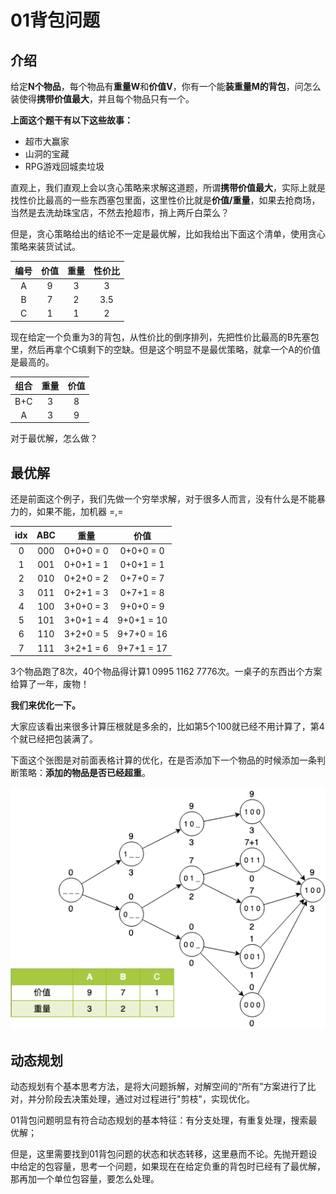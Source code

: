 # 01背包问题

## 介绍

给定**N个物品**，每个物品有**重量W**和**价值V**，你有一个能**装重量M的背包**，问怎么装使得**携带价值最大**，并且每个物品只有一个。

**上面这个题干有以下这些故事：**
* 超市大赢家
* 山洞的宝藏
* RPG游戏回城卖垃圾

直观上，我们直观上会以贪心策略来求解这道题，所谓**携带价值最大**，实际上就是找性价比最高的一些东西塞包里面，这里性价比就是**价值/重量**，如果去抢商场，当然是去洗劫珠宝店，不然去抢超市，捎上两斤白菜么？

但是，贪心策略给出的结论不一定是最优解，比如我给出下面这个清单，使用贪心策略来装货试试。

| 编号 | 价值 | 重量 | 性价比 |
| :--: | :--: | :--: | :--: |
|  A   |  9   |  3   |   3    |
|  B   |  7   |  2   |  3.5   |
|  C   |  1   |  1   |   2    |

现在给定一个负重为3的背包，从性价比的倒序排列，先把性价比最高的B先塞包里，然后再拿个C填剩下的空缺。但是这个明显不是最优策略，就拿一个A的价值是最高的。

| 组合 | 重量 | 价值 |
| :--: | :--: | :--: |
| B+C  | 3    | 8    |
| A    | 3    | 9    |

对于最优解，怎么做？

## 最优解

还是前面这个例子，我们先做一个穷举求解，对于很多人而言，没有什么是不能暴力的，如果不能，加机器 =,=

|  idx  | ABC  |   重量    |   价值   |
| :--: | :--: | :-------: | :------: |
| 0 | 000  | 0+0+0 = 0 | 0+0+0 = 0  |
| 1 | 001  |  0+0+1 = 1  | 0+0+1 = 1  |
| 2 | 010  |  0+2+0 = 2  | 0+7+0 = 7  |
| 3 | 011  |  0+2+1 = 3  | 0+7+1 = 8  |
| 4 | 100  |  3+0+0 = 3  | 9+0+0 = 9  |
| 5 | 101  |  3+0+1 = 4  | 9+0+1 = 10 |
| 6 | 110  |  3+2+0 = 5  | 9+7+0 = 16 |
| 7 | 111  |  3+2+1 = 6  | 9+7+1 = 17 |

3个物品跑了8次，40个物品得计算1 0995 1162 7776次。一桌子的东西出个方案给算了一年，废物！

**我们来优化一下。**

大家应该看出来很多计算压根就是多余的，比如第5个100就已经不用计算了，第4个就已经把包装满了。

下面这个张图是对前面表格计算的优化，在是否添加下一个物品的时候添加一条判断策略：**添加的物品是否已经超重**。

![](../../res/Dynamic_Programming/p13.png)

## 动态规划

动态规划有个基本思考方法，是将大问题拆解，对解空间的“所有”方案进行了比对，并分阶段去决策处理，通过对过程进行"剪枝"，实现优化。

01背包问题明显有符合动态规划的基本特征：有分支处理，有重复处理，搜索最优解；

但是，这里需要找到01背包问题的状态和状态转移，这里悬而不论。先抛开题设中给定的包容量，思考一个问题，如果现在在给定负重的背包时已经有了最优解，那再加一个单位包容量，要怎么处理。






















